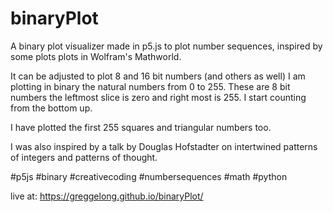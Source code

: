 # binaryPlot
A binary plot visualizer made in p5.js to plot number sequences, inspired by some plots plots in Wolfram's Mathworld.

It can be adjusted to plot 8 and 16 bit numbers (and others as well)
I am plotting in binary the natural numbers from 0 to 255. These are 8 bit numbers the leftmost slice is zero and right most is 255. I start counting from the bottom up.

I have plotted the first 255 squares and triangular numbers too.  

I was also inspired by a talk by Douglas Hofstadter on intertwined patterns of integers and patterns of thought.

#p5js #binary #creativecoding #numbersequences #math #python 

live at: https://greggelong.github.io/binaryPlot/




